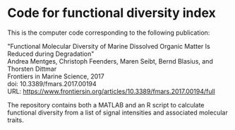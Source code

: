 # Code for functional diversity index

This is the computer code corresponding to the following publication:

"Functional Molecular Diversity of Marine Dissolved Organic Matter Is Reduced during Degradation"   
Andrea Mentges, Christoph Feenders, Maren Seibt, Bernd Blasius, and Thorsten Dittmar  
Frontiers in Marine Science, 2017   
doi: 10.3389/fmars.2017.00194  
URL: https://www.frontiersin.org/articles/10.3389/fmars.2017.00194/full  

The repository contains both a MATLAB and an R script to calculate functional diversity from a list of signal intensities and associated molecular traits.
